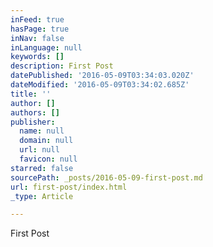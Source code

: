 ```yaml
---
inFeed: true
hasPage: true
inNav: false
inLanguage: null
keywords: []
description: First Post
datePublished: '2016-05-09T03:34:03.020Z'
dateModified: '2016-05-09T03:34:02.685Z'
title: ''
author: []
authors: []
publisher:
  name: null
  domain: null
  url: null
  favicon: null
starred: false
sourcePath: _posts/2016-05-09-first-post.md
url: first-post/index.html
_type: Article

---
```

First Post